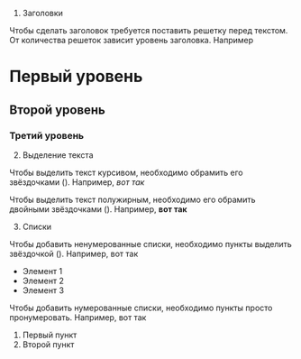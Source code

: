 1. Заголовки

Чтобы сделать заголовок требуется поставить решетку перед текстом. От количества решеток зависит уровень заголовка. Например

# Первый уровень

## Второй уровень

### Третий уровень


2. Выделение текста

Чтобы выделить текст курсивом, необходимо обрамить его звёздочками (). Например,
*вот так*

Чтобы выделить текст полужирным, необходимо его обрамить двойными звёздочками
(). Например, **вот так**

3. Списки

Чтобы добавить ненумерованные списки, необходимо пункты выделить звёздочкой
(). Например, вот так
 * Элемент 1
 * Элемент 2
 * Элемент 3

Чтобы добавить нумерованные списки, необходимо пункты просто пронумеровать.
Например, вот так
1. Первый пункт
2. Второй пункт

